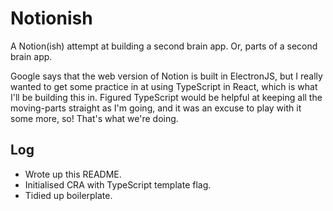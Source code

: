 # Notionish

A Notion(ish) attempt at building a second brain app. Or, parts of a second brain app.

Google says that the web version of Notion is built in ElectronJS, but I really wanted to get some practice in at using TypeScript in React, which is what I'll be building this in. Figured TypeScript would be helpful at keeping all the moving-parts straight as I'm going, and it was an excuse to play with it some more, so! That's what we're doing.

## Log

- Wrote up this README.
- Initialised CRA with TypeScript template flag.
- Tidied up boilerplate.
